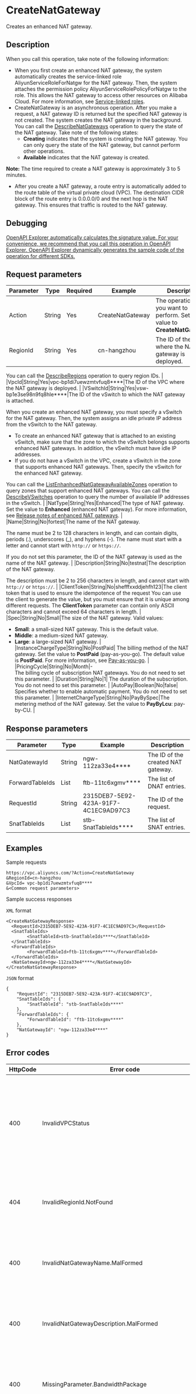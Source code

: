 # CreateNatGateway

Creates an enhanced NAT gateway.

## Description

When you call this operation, take note of the following information:

-   When you first create an enhanced NAT gateway, the system automatically creates the service-linked role AliyunServiceRoleForNatgw for the NAT gateway. Then, the system attaches the permission policy AliyunServiceRolePolicyForNatgw to the role. This allows the NAT gateway to access other resources on Alibaba Cloud. For more information, see [Service-linked roles](~~174251~~).
-   CreateNatGateway is an asynchronous operation. After you make a request, a NAT gateway ID is returned but the specified NAT gateway is not created. The system creates the NAT gateway in the background. You can call the [DescribeNatGateways](~~36054~~) operation to query the state of the NAT gateway. Take note of the following states:
    -   **Creating** indicates that the system is creating the NAT gateway. You can only query the state of the NAT gateway, but cannot perform other operations.
    -   **Available** indicates that the NAT gateway is created.

**Note:** The time required to create a NAT gateway is approximately 3 to 5 minutes.

-   After you create a NAT gateway, a route entry is automatically added to the route table of the virtual private cloud \(VPC\). The destination CIDR block of the route entry is 0.0.0.0/0 and the next hop is the NAT gateway. This ensures that traffic is routed to the NAT gateway.

## Debugging

[OpenAPI Explorer automatically calculates the signature value. For your convenience, we recommend that you call this operation in OpenAPI Explorer. OpenAPI Explorer dynamically generates the sample code of the operation for different SDKs.](https://api.aliyun.com/#product=Vpc&api=CreateNatGateway&type=RPC&version=2016-04-28)

## Request parameters

|Parameter|Type|Required|Example|Description|
|---------|----|--------|-------|-----------|
|Action|String|Yes|CreateNatGateway|The operation that you want to perform. Set the value to **CreateNatGateway**. |
|RegionId|String|Yes|cn-hangzhou|The ID of the region where the NAT gateway is deployed.

 You can call the [DescribeRegions](~~36063~~) operation to query region IDs. |
|VpcId|String|Yes|vpc-bp1di7uewzmtvfuq8\*\*\*\*|The ID of the VPC where the NAT gateway is deployed. |
|VSwitchId|String|Yes|vsw-bp1e3se98n9fq8hle\*\*\*\*|The ID of the vSwitch to which the NAT gateway is attached.

 When you create an enhanced NAT gateway, you must specify a vSwitch for the NAT gateway. Then, the system assigns an idle private IP address from the vSwitch to the NAT gateway.

 -   To create an enhanced NAT gateway that is attached to an existing vSwitch, make sure that the zone to which the vSwitch belongs supports enhanced NAT gateways. In addition, the vSwitch must have idle IP addresses.
-   If you do not have a vSwitch in the VPC, create a vSwitch in the zone that supports enhanced NAT gateways. Then, specify the vSwitch for the enhanced NAT gateway.

 You can call the [ListEnhanhcedNatGatewayAvailableZones](~~182292~~) operation to query zones that support enhanced NAT gateways. You can call the [DescribeVSwitches](~~35748~~) operation to query the number of available IP addresses in the vSwitch. |
|NatType|String|Yes|Enhanced|The type of NAT gateway. Set the value to **Enhanced** \(enhanced NAT gateway\). For more information, see [Release notes of enhanced NAT gateways](~~163610~~). |
|Name|String|No|fortest|The name of the NAT gateway.

 The name must be 2 to 128 characters in length, and can contain digits, periods \(.\), underscores \(\_\), and hyphens \(-\). The name must start with a letter and cannot start with `http://` or `https://`.

 If you do not set this parameter, the ID of the NAT gateway is used as the name of the NAT gateway. |
|Description|String|No|testnat|The description of the NAT gateway.

 The description must be 2 to 256 characters in length, and cannot start with `http://` or `https://`. |
|ClientToken|String|No|shefffxxddjehfh123|The client token that is used to ensure the idempotence of the request You can use the client to generate the value, but you must ensure that it is unique among different requests. The **ClientToken** parameter can contain only ASCII characters and cannot exceed 64 characters in length. |
|Spec|String|No|Small|The size of the NAT gateway. Valid values:

 -   **Small**: a small-sized NAT gateway. This is the default value.
-   **Middle**: a medium-sized NAT gateway.
-   **Large**: a large-sized NAT gateway. |
|InstanceChargeType|String|No|PostPaid|
 The billing method of the NAT gateway. Set the value to **PostPaid** \(pay-as-you-go\). The default value is **PostPaid**. For more information, see [Pay-as-you-go](~~88658~~). |
|PricingCycle|String|No|Month|-   
 The billing cycle of subscription NAT gateways. You do not need to set this parameter. |
|Duration|String|No|1|
 The duration of the subscription. You do not need to set this parameter. |
|AutoPay|Boolean|No|false|
 Specifies whether to enable automatic payment. You do not need to set this parameter. |
|InternetChargeType|String|No|PayBySpec|The metering method of the NAT gateway. Set the value to **PayByLcu**: pay-by-CU. |

## Response parameters

|Parameter|Type|Example|Description|
|---------|----|-------|-----------|
|NatGatewayId|String|ngw-112za33e4\*\*\*\*|The ID of the created NAT gateway. |
|ForwardTableIds|List|ftb-11tc6xgmv\*\*\*\*|The list of DNAT entries. |
|RequestId|String|2315DEB7-5E92-423A-91F7-4C1EC9AD97C3|The ID of the request. |
|SnatTableIds|List|stb-SnatTableIds\*\*\*\*|The list of SNAT entries. |

## Examples

Sample requests

```
https://vpc.aliyuncs.com/?Action=CreateNatGateway
&RegionId=cn-hangzhou
&VpcId= vpc-bp1di7uewzmtvfuq8****
&<Common request parameters>
```

Sample success responses

`XML` format

```
<CreateNatGatewayResponse>
  <RequestId>2315DEB7-5E92-423A-91F7-4C1EC9AD97C3</RequestId>
  <SnatTableIds>
        <SnatTableId>stb-SnatTableIds****</SnatTableId>
  </SnatTableIds>
  <ForwardTableIds>
        <ForwardTableId>ftb-11tc6xgmv****</ForwardTableId>
  </ForwardTableIds>
  <NatGatewayId>ngw-112za33e4****</NatGatewayId>
</CreateNatGatewayResponse>
```

`JSON` format

```
{
    "RequestId": "2315DEB7-5E92-423A-91F7-4C1EC9AD97C3",
    "SnatTableIds": {
        "SnatTableId": "stb-SnatTableIds****"
    },
    "ForwardTableIds": {
        "ForwardTableId": "ftb-11tc6xgmv****"
    },
    "NatGatewayId": "ngw-112za33e4****"
}
```

## Error codes

|HttpCode|Error code|Error message|Description|
|--------|----------|-------------|-----------|
|400|InvalidVPCStatus|vpc incorrect status.|The error message returned because the operation is not supported when the VPC is in the current state. Check whether the state of the VPC is valid.|
|404|InvalidRegionId.NotFound|The specified RegionId does not exist in our records.|The error message returned because the specified region ID does not exist.|
|400|InvalidNatGatewayName.MalFormed|NatGateway name is not valid.|The error message returned because the specified gateway name is invalid.|
|400|InvalidNatGatewayDescription.MalFormed|NatGateway description is not valid.|The error message returned because the specified gateway description is invalid.|
|400|MissingParameter.BandwidthPackage|only support one BandwidthPackage be created with NatGateway.|The error message returned because no EIP bandwidth plan is specified.|
|404|InvalidVpcId.NotFound|Specified value of VpcId is not found in our record.|The error message returned because the specified VPC does not exist. Check whether the specified VPC ID is valid.|
|400|MissingParameter|Miss mandatory parameter.|The error message returned because one or more required parameters are not set. Check whether you have set all the required parameters before you call this operation.|
|404|InvalidZoneId.NotFound|Specified value of ZoneId is not exists.|The error message returned because the specified zone does not exist.|
|404|InvalidZoneId.NotFound|Can not find ZoneId for allocated ip.|The error message returned because the zone of the specified IP address is invalid.|
|400|QuotaExceeded.BandwidthPackageIps|The specified ipCount exceeded quota.|The error message returned because the number of IP addresses exceeds the quota. Submit a ticket to increase the quota.|
|400|InvalidParameter.Name.Malformed|The specified Name is not valid.|The error message returned because the specified name is invalid.|
|400|InvalidParameter.Description.Malformed|The specified Description is not valid.|The error message returned because the specified description is invalid.|
|400|ZONE\_NO\_AVAILABLE\_IP|The Zone have no available ip.|The error message returned because no IP addresses are available in the zone.|
|400|InvalidParameter.BandwidthPackage.n.ISP.ValueNotSupport|The specified ISP of BandwidthPackage is not valid.|The error message returned because the specified Internet Service Provider \(ISP\) of the EIP bandwidth plan is invalid.|
|400|InvalidNatGatewayId.NotFound|The NatGatewayId not exist.|The error message returned because the specified NAT gateway ID does not exist. Check whether the value of the NatGatewayId parameter is valid.|
|400|VswitchStatusError|The VSwitch is creating .|The error message returned because the operation is not supported when the system is creating the vSwitch.|
|400|VpcStatusError|The Vpc is creating .|The error message returned because the operation is not supported when the system is creating the VPC.|
|400|InvalidParameter.Spec.ValueNotSupported|The specified Spec is not valid.|The error message returned because the specified specification is invalid.|
|400|Forbidden.CheckEntryRuleQuota|Route entry quota rule check error.|The error message returned because an error occurred when the system was checking the quota of route entries.|
|400|NoPermission.CreateServiceLinkedRole|You are not authorized to create service linked role|The error message returned because you are unauthorized to create a service-linked role.|
|400|OperationFailed.VswNotBelongToVpc|Operation failed because the specified VSwitch is not bound to the same VPC with NAT gateway.|The error message returned because the specified vSwitch and NAT gateway are not deployed in the same VPC.|
|400|OperationFailed.EnhancedUserIsUnAuthorized|Operation failed because the user is not authorized to create an enhanced NAT gateway.|The error message returned because you are unauthorized to create enhanced NAT gateways.|
|400|OperationUnsupported.PrePaidPyByLcu|The operation failed because the subscription NAT gateway does not support the pay-by-LCU billing method.|The error message returned because subscription NAT gateways do not support the pay-by-CU metering method.|
|400|OperationFailed.NormalInventoryNotEnough|Operation failed because the inventory of standard NAT gateway is insufficient.|The error message returned because the quota of standard NAT gateways is insufficient.|

For a list of error codes, visit the [API Error Center](https://error-center.alibabacloud.com/status/product/Vpc).

